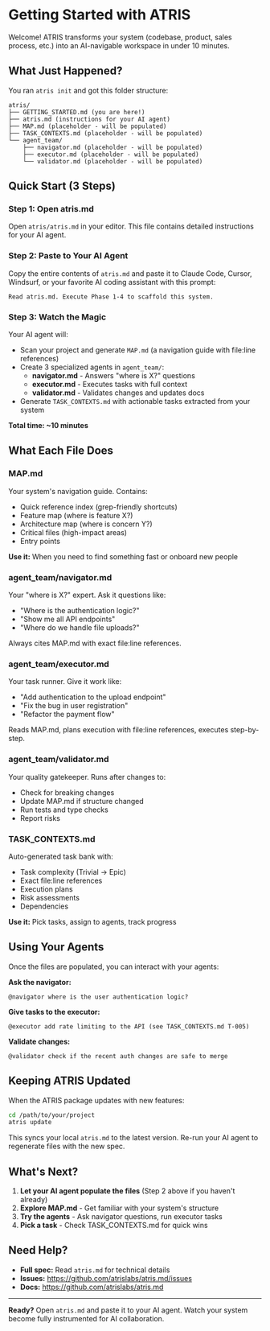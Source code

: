 # Getting Started with ATRIS

Welcome! ATRIS transforms your system (codebase, product, sales process, etc.) into an AI-navigable workspace in under 10 minutes.

## What Just Happened?

You ran `atris init` and got this folder structure:

```
atris/
├── GETTING_STARTED.md (you are here!)
├── atris.md (instructions for your AI agent)
├── MAP.md (placeholder - will be populated)
├── TASK_CONTEXTS.md (placeholder - will be populated)
└── agent_team/
    ├── navigator.md (placeholder - will be populated)
    ├── executor.md (placeholder - will be populated)
    └── validator.md (placeholder - will be populated)
```

## Quick Start (3 Steps)

### Step 1: Open atris.md
Open `atris/atris.md` in your editor. This file contains detailed instructions for your AI agent.

### Step 2: Paste to Your AI Agent
Copy the entire contents of `atris.md` and paste it to Claude Code, Cursor, Windsurf, or your favorite AI coding assistant with this prompt:

```
Read atris.md. Execute Phase 1-4 to scaffold this system.
```

### Step 3: Watch the Magic
Your AI agent will:
- Scan your project and generate `MAP.md` (a navigation guide with file:line references)
- Create 3 specialized agents in `agent_team/`:
  - **navigator.md** - Answers "where is X?" questions
  - **executor.md** - Executes tasks with full context
  - **validator.md** - Validates changes and updates docs
- Generate `TASK_CONTEXTS.md` with actionable tasks extracted from your system

**Total time: ~10 minutes**

## What Each File Does

### MAP.md
Your system's navigation guide. Contains:
- Quick reference index (grep-friendly shortcuts)
- Feature map (where is feature X?)
- Architecture map (where is concern Y?)
- Critical files (high-impact areas)
- Entry points

**Use it:** When you need to find something fast or onboard new people

### agent_team/navigator.md
Your "where is X?" expert. Ask it questions like:
- "Where is the authentication logic?"
- "Show me all API endpoints"
- "Where do we handle file uploads?"

Always cites MAP.md with exact file:line references.

### agent_team/executor.md
Your task runner. Give it work like:
- "Add authentication to the upload endpoint"
- "Fix the bug in user registration"
- "Refactor the payment flow"

Reads MAP.md, plans execution with file:line references, executes step-by-step.

### agent_team/validator.md
Your quality gatekeeper. Runs after changes to:
- Check for breaking changes
- Update MAP.md if structure changed
- Run tests and type checks
- Report risks

### TASK_CONTEXTS.md
Auto-generated task bank with:
- Task complexity (Trivial → Epic)
- Exact file:line references
- Execution plans
- Risk assessments
- Dependencies

**Use it:** Pick tasks, assign to agents, track progress

## Using Your Agents

Once the files are populated, you can interact with your agents:

**Ask the navigator:**
```
@navigator where is the user authentication logic?
```

**Give tasks to the executor:**
```
@executor add rate limiting to the API (see TASK_CONTEXTS.md T-005)
```

**Validate changes:**
```
@validator check if the recent auth changes are safe to merge
```

## Keeping ATRIS Updated

When the ATRIS package updates with new features:

```bash
cd /path/to/your/project
atris update
```

This syncs your local `atris.md` to the latest version. Re-run your AI agent to regenerate files with the new spec.

## What's Next?

1. **Let your AI agent populate the files** (Step 2 above if you haven't already)
2. **Explore MAP.md** - Get familiar with your system's structure
3. **Try the agents** - Ask navigator questions, run executor tasks
4. **Pick a task** - Check TASK_CONTEXTS.md for quick wins

## Need Help?

- **Full spec:** Read `atris.md` for technical details
- **Issues:** https://github.com/atrislabs/atris.md/issues
- **Docs:** https://github.com/atrislabs/atris.md

---

**Ready?** Open `atris.md` and paste it to your AI agent. Watch your system become fully instrumented for AI collaboration.
